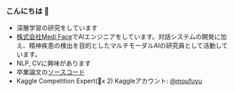 ### こんにちは 👋

- 深層学習の研究をしています
- [株式会社Medi Face](https://medi-face.co.jp/)でAIエンジニアをしています。対話システムの開発に加え、精神疾患の検出を目的としたマルチモーダルAIの研究員として活動しています。
- NLP, CVに興味があります
- 卒業論文の[ソースコード](https://github.com/moufuyu/mutimodal-fakenews-detection-visualization)
- Kaggle Competition Expert(🥉x 2) Kaggleアカウント: [@moufuyu](https://www.kaggle.com/moufuyu)


<!--
**moufuyu/moufuyu** is a ✨ _special_ ✨ repository because its `README.md` (this file) appears on your GitHub profile.

Here are some ideas to get you started:

- 🔭 I’m currently working on ...
- 🌱 I’m currently learning ...
- 👯 I’m looking to collaborate on ...
- 🤔 I’m looking for help with ...
- 💬 Ask me about ...
- 📫 How to reach me: ...
- 😄 Pronouns: ...
- ⚡ Fun fact: ...
-->
